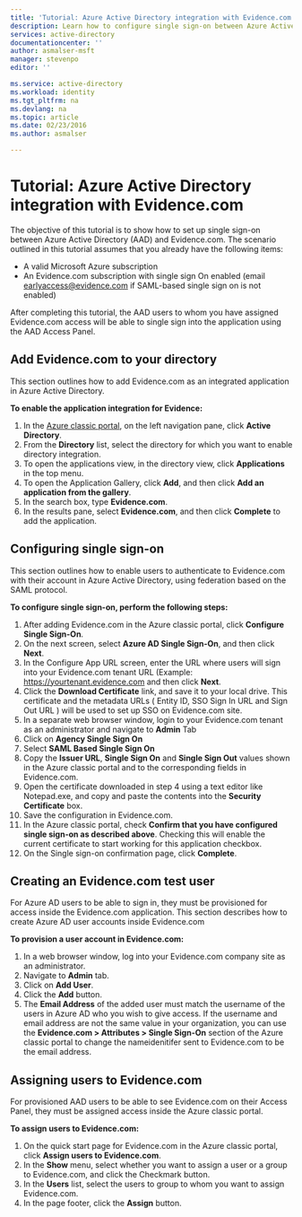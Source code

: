 ```yaml
---
title: 'Tutorial: Azure Active Directory integration with Evidence.com | Microsoft Azure'
description: Learn how to configure single sign-on between Azure Active Directory and Evidence.com.
services: active-directory
documentationcenter: ''
author: asmalser-msft
manager: stevenpo
editor: ''

ms.service: active-directory
ms.workload: identity
ms.tgt_pltfrm: na
ms.devlang: na
ms.topic: article
ms.date: 02/23/2016
ms.author: asmalser

---
```

# Tutorial: Azure Active Directory integration with Evidence.com
The objective of this tutorial is to show how to set up single sign-on between Azure Active Directory (AAD) and Evidence.com. The scenario outlined in this tutorial assumes that you already have the following items:

* A valid Microsoft Azure subscription
* An Evidence.com subscription with single sign On enabled (email earlyaccess@evidence.com if SAML-based single sign on is not enabled)

After completing this tutorial, the AAD users to whom you have assigned Evidence.com access will be able to single sign into the application using the AAD Access Panel.

## Add Evidence.com to your directory
This section outlines how to add Evidence.com as an integrated application in Azure Active Directory.

**To enable the application integration for Evidence:**

1. In the [Azure classic portal](https://manage.windowsazure.com), on the left navigation pane, click **Active Directory**.
2. From the **Directory** list, select the directory for which you want to enable directory integration.
3. To open the applications view, in the directory view, click **Applications** in the top menu.
4. To open the Application Gallery, click **Add**, and then click **Add an application from the gallery**.
5. In the search box, type **Evidence.com**.
6. In the results pane, select **Evidence.com**, and then click **Complete** to add the application.

## Configuring single sign-on
This section outlines how to enable users to authenticate to Evidence.com with their account in Azure Active Directory, using federation based on the SAML protocol.

**To configure single sign-on, perform the following steps:**

1. After adding Evidence.com in the Azure classic portal, click **Configure Single Sign-On**. 
2. On the next screen, select **Azure AD Single Sign-On**, and then click **Next**.
3. In the Configure App URL screen, enter the URL where users will sign into your Evidence.com tenant URL (Example: https://yourtenant.evidence.com  and then click **Next**. 
4. Click the **Download Certificate** link, and save it to your local drive. This certificate and the metadata URLs (  Entity ID, SSO Sign In URL and Sign Out URL ) will be used to set up SSO on Evidence.com site. 
5. In a separate web browser window, login to your Evidence.com tenant as an administrator and navigate to **Admin** Tab
6. Click on **Agency Single Sign On**
7. Select **SAML Based Single Sign On**
8. Copy the **Issuer URL**, **Single Sign On** and **Single Sign Out** values shown in the Azure classic portal and to the corresponding fields in Evidence.com.
9. Open the certificate downloaded in step 4 using a text editor like Notepad.exe, and copy and paste the contents into the **Security Certificate** box. 
10. Save the configuration in Evidence.com.
11. In the Azure classic portal, check **Confirm that you have configured single sign-on as described above**. Checking this will enable the current certificate to start working for this application checkbox.
12. On the Single sign-on confirmation page, click **Complete**.  

## Creating an Evidence.com test user
For Azure AD users to be able to sign in, they must be provisioned for access inside the Evidence.com application. This section describes how to create Azure AD user accounts inside Evidence.com

**To provision a user account in Evidence.com:**

1. In a web browser window, log into your Evidence.com company site as an administrator.
2. Navigate to **Admin** tab.
3. Click on **Add User**.
4. Click the **Add** button.
5. The **Email Address** of the added user must match the username of the users in Azure AD who you wish to give access. If the username and email address are not the same value in your organization, you can use the **Evidence.com > Attributes > Single Sign-On** section of the Azure classic portal to change the nameidenitifer sent to Evidence.com to be the email address.

## Assigning users to Evidence.com
For provisioned AAD users to be able to see Evidence.com on their Access Panel, they must be assigned access inside the Azure classic portal.

**To assign users to Evidence.com:**

1. On the quick start page for Evidence.com in the Azure classic portal, click **Assign users to Evidence.com**.
2. In the **Show** menu, select whether you want to assign a user or a group to Evidence.com, and click the Checkmark button.
3. In the **Users** list, select the users to group to whom you want to assign Evidence.com.
4. In the page footer, click the **Assign** button.

